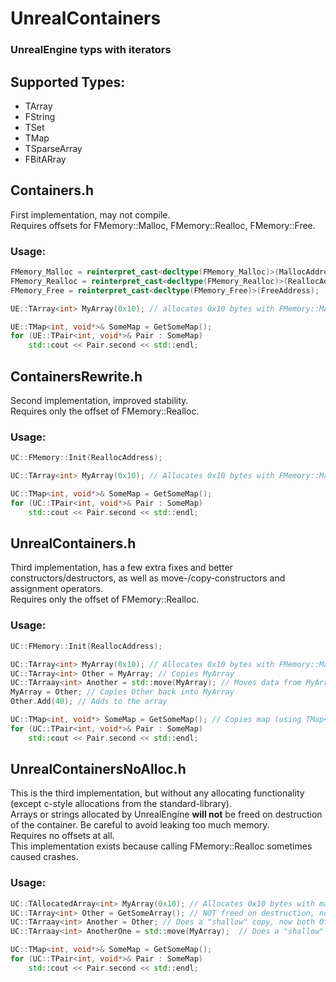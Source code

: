 # UnrealContainers
### UnrealEngine typs with iterators

## Supported Types:
- TArray
- FString
- TSet
- TMap
- TSparseArray
- FBitARray

## Containers.h
First implementation, may not compile. \
Requires offsets for FMemory::Malloc, FMemory::Realloc, FMemory::Free.
### Usage:
```c++
FMemory_Malloc = reinterpret_cast<decltype(FMemory_Malloc)>(MallocAddress);
FMemory_Realloc = reinterpret_cast<decltype(FMemory_Realloc)>(ReallocAddress);
FMemory_Free = reinterpret_cast<decltype(FMemory_Free)>(FreeAddress);

UE::TArray<int> MyArray(0x10); // allocates 0x10 bytes with FMemory::Malloc

UE::TMap<int, void*>& SomeMap = GetSomeMap();
for (UE::TPair<int, void*>& Pair : SomeMap)
    std::cout << Pair.second << std::endl;
```

## ContainersRewrite.h
Second implementation, improved stability. \
Requires only the offset of FMemory::Realloc.
### Usage:
```c++
UC::FMemory::Init(ReallocAddress);

UC::TArray<int> MyArray(0x10); // Allocates 0x10 bytes with FMemory::Malloc (freed on destruction)

UC::TMap<int, void*>& SomeMap = GetSomeMap();
for (UC::TPair<int, void*>& Pair : SomeMap)
    std::cout << Pair.second << std::endl;
```

## UnrealContainers.h
Third implementation, has a few extra fixes and better constructors/destructors, as well as move-/copy-constructors and assignment operators. \
Requires only the offset of FMemory::Realloc.
### Usage:
```c++
UC::FMemory::Init(ReallocAddress);

UC::TArray<int> MyArray(0x10); // Allocates 0x10 bytes with FMemory::Malloc (freed on destruction)
UC::TArray<int> Other = MyArray; // Copies MyArray
UC::TArraay<int> Another = std::move(MyArray); // Moves data from MyArray, leaving it empty
MyArray = Other; // Copies Other back into MyArray
Other.Add(40); // Adds to the array

UC::TMap<int, void*> SomeMap = GetSomeMap(); // Copies map (using TMap<..>& is still advised)
for (UC::TPair<int, void*>& Pair : SomeMap)
    std::cout << Pair.second << std::endl;
```

## UnrealContainersNoAlloc.h
This is the third implementation, but without any allocating functionality (except c-style allocations from the standard-library). \
Arrays or strings allocated by UnrealEngine **will not** be freed on destruction of the container. Be careful to avoid leaking too much memory. \
Requires no offsets at all. \
This implementation exists because calling FMemory::Realloc sometimes caused crashes.

### Usage:
```c++
UC::TAllocatedArray<int> MyArray(0x10); // Allocates 0x10 bytes with malloc from the c-stdlib (freed on destruction)
UC::TArray<int> Other = GetSomeArray(); // NOT freed on destruction, no FMemory function to free the block
UC::TArraay<int> Another = Other; // Does a "shallow" copy, now both Other and Another share the same buffer (bad)
UC::TArraay<int> AnotherOne = std::move(MyArray);  // Does a "shallow" copy, now both Other, Another and AnotherOne share the same buffer (bad)

UC::TMap<int, void*>& SomeMap = GetSomeMap();
for (UC::TPair<int, void*>& Pair : SomeMap)
    std::cout << Pair.second << std::endl;
```
